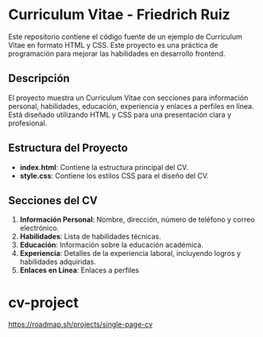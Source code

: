 # Curriculum Vitae - Friedrich Ruiz

Este repositorio contiene el código fuente de un ejemplo de Curriculum Vitae en formato HTML y CSS. Este proyecto es una práctica de programación para mejorar las habilidades en desarrollo frontend.

## Descripción

El proyecto muestra un Curriculum Vitae con secciones para información personal, habilidades, educación, experiencia y enlaces a perfiles en línea. Está diseñado utilizando HTML y CSS para una presentación clara y profesional.

## Estructura del Proyecto

- **index.html**: Contiene la estructura principal del CV.
- **style.css**: Contiene los estilos CSS para el diseño del CV.

## Secciones del CV

1. **Información Personal**: Nombre, dirección, número de teléfono y correo electrónico.
2. **Habilidades**: Lista de habilidades técnicas.
3. **Educación**: Información sobre la educación académica.
4. **Experiencia**: Detalles de la experiencia laboral, incluyendo logros y habilidades adquiridas.
5. **Enlaces en Línea**: Enlaces a perfiles

# cv-project
https://roadmap.sh/projects/single-page-cv
